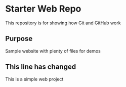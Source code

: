 # Starter Web Repo

This repository is for showing how Git and GitHub work

## Purpose

Sample website with plenty of files for demos

## This line has changed
This is a simple web project